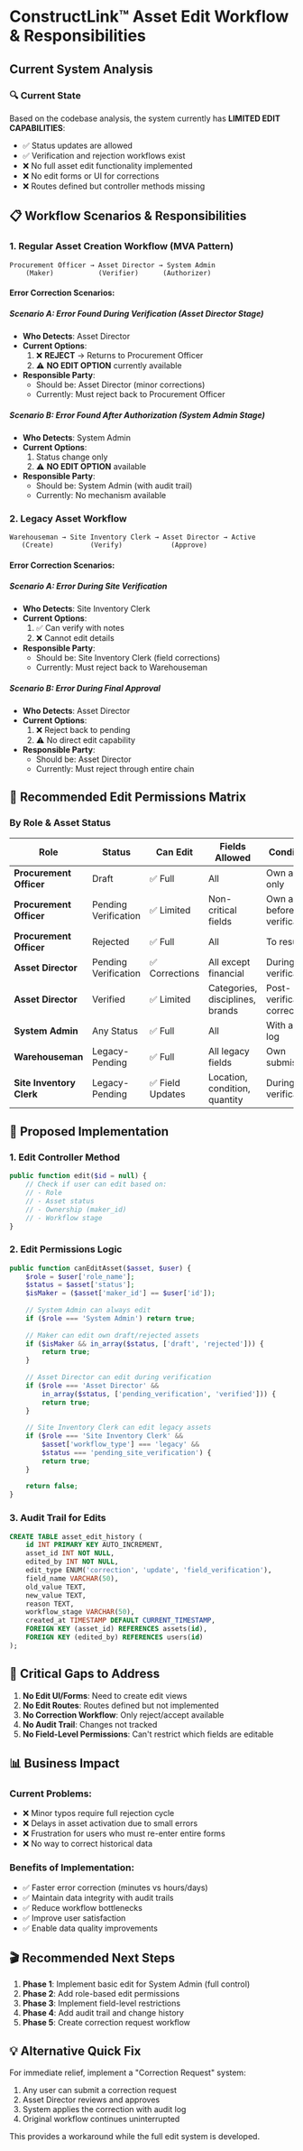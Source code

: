# ConstructLink™ Asset Edit Workflow & Responsibilities

## Current System Analysis

### 🔍 Current State
Based on the codebase analysis, the system currently has **LIMITED EDIT CAPABILITIES**:
- ✅ Status updates are allowed
- ✅ Verification and rejection workflows exist
- ❌ No full asset edit functionality implemented
- ❌ No edit forms or UI for corrections
- ❌ Routes defined but controller methods missing

## 📋 Workflow Scenarios & Responsibilities

### 1. **Regular Asset Creation Workflow (MVA Pattern)**

```
Procurement Officer → Asset Director → System Admin
    (Maker)           (Verifier)      (Authorizer)
```

#### Error Correction Scenarios:

##### Scenario A: Error Found During Verification (Asset Director Stage)
- **Who Detects**: Asset Director
- **Current Options**:
  1. ❌ **REJECT** → Returns to Procurement Officer
  2. ⚠️ **NO EDIT OPTION** currently available
- **Responsible Party**: 
  - Should be: Asset Director (minor corrections)
  - Currently: Must reject back to Procurement Officer

##### Scenario B: Error Found After Authorization (System Admin Stage)
- **Who Detects**: System Admin
- **Current Options**:
  1. Status change only
  2. ⚠️ **NO EDIT OPTION** available
- **Responsible Party**: 
  - Should be: System Admin (with audit trail)
  - Currently: No mechanism available

### 2. **Legacy Asset Workflow**

```
Warehouseman → Site Inventory Clerk → Asset Director → Active
   (Create)         (Verify)            (Approve)
```

#### Error Correction Scenarios:

##### Scenario A: Error During Site Verification
- **Who Detects**: Site Inventory Clerk
- **Current Options**:
  1. ✅ Can verify with notes
  2. ❌ Cannot edit details
- **Responsible Party**: 
  - Should be: Site Inventory Clerk (field corrections)
  - Currently: Must reject back to Warehouseman

##### Scenario B: Error During Final Approval
- **Who Detects**: Asset Director
- **Current Options**:
  1. ❌ Reject back to pending
  2. ⚠️ No direct edit capability
- **Responsible Party**:
  - Should be: Asset Director
  - Currently: Must reject through entire chain

## 🎯 Recommended Edit Permissions Matrix

### By Role & Asset Status

| Role | Status | Can Edit | Fields Allowed | Conditions |
|------|--------|----------|----------------|------------|
| **Procurement Officer** | Draft | ✅ Full | All | Own assets only |
| **Procurement Officer** | Pending Verification | ✅ Limited | Non-critical fields | Own assets, before verification |
| **Procurement Officer** | Rejected | ✅ Full | All | To resubmit |
| **Asset Director** | Pending Verification | ✅ Corrections | All except financial | During verification |
| **Asset Director** | Verified | ✅ Limited | Categories, disciplines, brands | Post-verification corrections |
| **System Admin** | Any Status | ✅ Full | All | With audit log |
| **Warehouseman** | Legacy-Pending | ✅ Full | All legacy fields | Own submissions |
| **Site Inventory Clerk** | Legacy-Pending | ✅ Field Updates | Location, condition, quantity | During site verification |

## 🔧 Proposed Implementation

### 1. **Edit Controller Method**
```php
public function edit($id = null) {
    // Check if user can edit based on:
    // - Role
    // - Asset status
    // - Ownership (maker_id)
    // - Workflow stage
}
```

### 2. **Edit Permissions Logic**
```php
public function canEditAsset($asset, $user) {
    $role = $user['role_name'];
    $status = $asset['status'];
    $isMaker = ($asset['maker_id'] == $user['id']);
    
    // System Admin can always edit
    if ($role === 'System Admin') return true;
    
    // Maker can edit own draft/rejected assets
    if ($isMaker && in_array($status, ['draft', 'rejected'])) {
        return true;
    }
    
    // Asset Director can edit during verification
    if ($role === 'Asset Director' && 
        in_array($status, ['pending_verification', 'verified'])) {
        return true;
    }
    
    // Site Inventory Clerk can edit legacy assets
    if ($role === 'Site Inventory Clerk' && 
        $asset['workflow_type'] === 'legacy' &&
        $status === 'pending_site_verification') {
        return true;
    }
    
    return false;
}
```

### 3. **Audit Trail for Edits**
```sql
CREATE TABLE asset_edit_history (
    id INT PRIMARY KEY AUTO_INCREMENT,
    asset_id INT NOT NULL,
    edited_by INT NOT NULL,
    edit_type ENUM('correction', 'update', 'field_verification'),
    field_name VARCHAR(50),
    old_value TEXT,
    new_value TEXT,
    reason TEXT,
    workflow_stage VARCHAR(50),
    created_at TIMESTAMP DEFAULT CURRENT_TIMESTAMP,
    FOREIGN KEY (asset_id) REFERENCES assets(id),
    FOREIGN KEY (edited_by) REFERENCES users(id)
);
```

## 🚨 Critical Gaps to Address

1. **No Edit UI/Forms**: Need to create edit views
2. **No Edit Routes**: Routes defined but not implemented
3. **No Correction Workflow**: Only reject/accept available
4. **No Audit Trail**: Changes not tracked
5. **No Field-Level Permissions**: Can't restrict which fields are editable

## 📊 Business Impact

### Current Problems:
- ❌ Minor typos require full rejection cycle
- ❌ Delays in asset activation due to small errors
- ❌ Frustration for users who must re-enter entire forms
- ❌ No way to correct historical data

### Benefits of Implementation:
- ✅ Faster error correction (minutes vs hours/days)
- ✅ Maintain data integrity with audit trails
- ✅ Reduce workflow bottlenecks
- ✅ Improve user satisfaction
- ✅ Enable data quality improvements

## 🎬 Recommended Next Steps

1. **Phase 1**: Implement basic edit for System Admin (full control)
2. **Phase 2**: Add role-based edit permissions
3. **Phase 3**: Implement field-level restrictions
4. **Phase 4**: Add audit trail and change history
5. **Phase 5**: Create correction request workflow

## 💡 Alternative Quick Fix

For immediate relief, implement a "Correction Request" system:
1. Any user can submit a correction request
2. Asset Director reviews and approves
3. System applies the correction with audit log
4. Original workflow continues uninterrupted

This provides a workaround while the full edit system is developed.